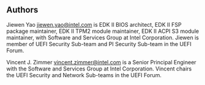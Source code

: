 <!--- @file
  Authors

  Copyright (c) 2008-2017, Intel Corporation. All rights reserved.<BR>

  Redistribution and use in source (original document form) and 'compiled'
  forms (converted to PDF, epub, HTML and other formats) with or without
  modification, are permitted provided that the following conditions are met:

  1) Redistributions of source code (original document form) must retain the
     above copyright notice, this list of conditions and the following
     disclaimer as the first lines of this file unmodified.

  2) Redistributions in compiled form (transformed to other DTDs, converted to
     PDF, epub, HTML and other formats) must reproduce the above copyright
     notice, this list of conditions and the following disclaimer in the
     documentation and/or other materials provided with the distribution.

  THIS DOCUMENTATION IS PROVIDED BY TIANOCORE PROJECT "AS IS" AND ANY EXPRESS OR
  IMPLIED WARRANTIES, INCLUDING, BUT NOT LIMITED TO, THE IMPLIED WARRANTIES OF
  MERCHANTABILITY AND FITNESS FOR A PARTICULAR PURPOSE ARE DISCLAIMED. IN NO
  EVENT SHALL TIANOCORE PROJECT  BE LIABLE FOR ANY DIRECT, INDIRECT, INCIDENTAL,
  SPECIAL, EXEMPLARY, OR CONSEQUENTIAL DAMAGES (INCLUDING, BUT NOT LIMITED TO,
  PROCUREMENT OF SUBSTITUTE GOODS OR SERVICES; LOSS OF USE, DATA, OR PROFITS;
  OR BUSINESS INTERRUPTION) HOWEVER CAUSED AND ON ANY THEORY OF LIABILITY,
  WHETHER IN CONTRACT, STRICT LIABILITY, OR TORT (INCLUDING NEGLIGENCE OR
  OTHERWISE) ARISING IN ANY WAY OUT OF THE USE OF THIS DOCUMENTATION, EVEN IF
  ADVISED OF THE POSSIBILITY OF SUCH DAMAGE.

-->

## Authors
Jiewen Yao  [jiewen.yao@intel.com](mailto:jiewen.yao@intel.com)  is EDK II BIOS architect, EDK II FSP package maintainer, EDK II TPM2 module maintainer, EDK II ACPI S3 module maintainer, with Software and Services Group at Intel Corporation. Jiewen is member of UEFI Security Sub-team and PI Security Sub-team in the UEFI Forum.

Vincent J. Zimmer  [vincent.zimmer@intel.com](mailto:vincent.zimmer@intel.com)  is a Senior Principal Engineer with the Software and Services Group at Intel Corporation.  Vincent chairs the UEFI Security and Network Sub-teams in the UEFI Forum.
